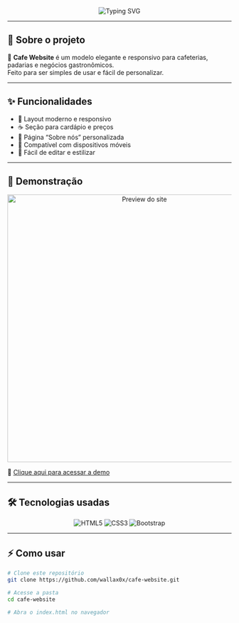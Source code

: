 <!-- Banner animado -->
<p align="center">
  <img src="https://readme-typing-svg.herokuapp.com?font=Pacifico&size=32&duration=4000&pause=1000&color=F7A278&center=true&vCenter=true&width=600&lines=☕+Bem-vindo+ao+Cafe+Website!;Um+modelo+moderno+para+sua+cafeteria;Feito+com+❤+por+wallax0x" alt="Typing SVG" />
</p>

---

## 🌟 Sobre o projeto

🍰 **Cafe Website** é um modelo elegante e responsivo para cafeterias, padarias e negócios gastronômicos.  
Feito para ser simples de usar e fácil de personalizar.  

---

## ✨ Funcionalidades
- 🍩 Layout moderno e responsivo  
- ☕ Seção para cardápio e preços  
- 🥐 Página “Sobre nós” personalizada  
- 📱 Compatível com dispositivos móveis  
- 🎨 Fácil de editar e estilizar  

---

## 🚀 Demonstração
<p align="center">
  <img src="https://raw.githubusercontent.com/wallax0x/cafe-website/main/preview.gif" width="600" alt="Preview do site" />
</p>

🔗 [Clique aqui para acessar a demo](https://wallax0x.github.io/cafe-website/)

---

## 🛠️ Tecnologias usadas
<div align="center">

![HTML5](https://img.shields.io/badge/HTML5-E34F26?style=for-the-badge&logo=html5&logoColor=white)
![CSS3](https://img.shields.io/badge/CSS3-1572B6?style=for-the-badge&logo=css3&logoColor=white)
![Bootstrap](https://img.shields.io/badge/Bootstrap-563d7c?style=for-the-badge&logo=bootstrap&logoColor=white)

</div>

---

## ⚡ Como usar
```bash
# Clone este repositório
git clone https://github.com/wallax0x/cafe-website.git

# Acesse a pasta
cd cafe-website

# Abra o index.html no navegador
